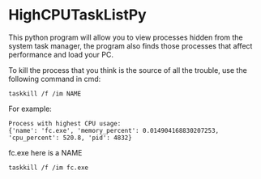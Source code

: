 # HighCPUTaskListPy

This python program will allow you to view processes hidden from the system task manager, 
the program also finds those processes that affect performance and load your PC.

To kill the process that you think is the source of all the trouble, use the following command in cmd:
```
taskkill /f /im NAME
```

For example:
```
Process with highest CPU usage:
{'name': 'fc.exe', 'memory_percent': 0.014904168830207253, 'cpu_percent': 520.8, 'pid': 4832}
```
fc.exe here is a NAME

```
taskkill /f /im fc.exe
```
